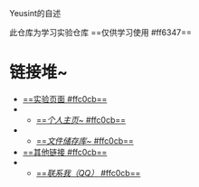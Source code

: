 ﻿Yeusint的自述

此仓库为学习实验仓库
==仅供学习使用 #ff6347==

# 链接堆~
- [==实验页面 #ffc0cb==](http://110.40.149.75)
- - [==*个人主页~* #ffc0cb==](http://110.40.149.75/cs)
- - [==*文件储存库~* #ffc0cb==](http://110.40.149.75:81)
- [==其他链接 #ffc0cb==](https://www.baidu.com)
- - [==*联系我（QQ）* #ffc0cb==](http://wpa.qq.com/msgrd?v=3&uin=673457979&site=qq&menu=yes)